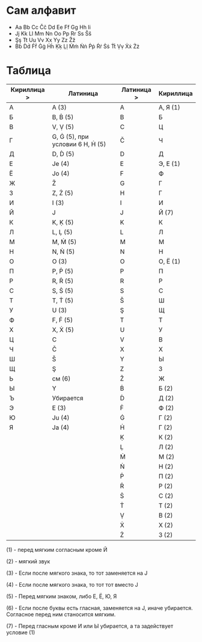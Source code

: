 # Сам алфавит
- Aa Bb Cc Čč Dd Ee Ff Gg Hh Ii
- Jj Kk Ll Mm Nn Oo Pp Rr Ss Šš
- Şş Tt Uu Vv Xx Yy Zz Žž 
- Ḃḃ Ḋḋ Ḟḟ Ġġ Ḣḣ Ḳḳ Ḷḷ Ṁṁ Ṅṅ Ṗṗ Ṙṙ Ṡṡ Ṫṫ Ṿṿ Ẋẋ Żż
# Таблица 
Кириллица > | Латиница | Латиница > | Кириллица
--- | --- | --- | ---
А | A (3) | A | А, Я (1)
Б | B, Ḃ (5) | B | Б
В | V, Ṿ (5) | C | Ц
Г | G, Ġ (5), при условии 6 H, Ḣ (5) | Č | Ч
Д | D, Ḋ (5) | D | Д
Е | Je (4) | E | Э, Е (1)
Ё | Jo (4) | F | Ф
Ж | Ž | G | Г
З | Z, Ż (5) | H | Г
И | I (3) | I | И
Й | J | J | Й (7)
К | K, Ḳ (5) | K | К
Л | L, Ḷ (5) | L | Л
М | M, Ṁ (5) | M | М
Н | N, Ṅ (5) | N | Н
О | O (3) | O | О, Ё (1)
П | P, Ṗ (5) | P | П
Р | R, Ṙ (5) | R | Р
С | S, Ṡ (5) | S | С
Т | T, Ṫ (5) | Š | Ш
У | U (3) | Ş | Щ
Ф | F, Ḟ (5) | T | Т
Х | X, Ẋ (5) | U | У
Ц | C | V | В
Ч | Č | X | Х
Ш | Š | Y | Ы
Щ | Ş | Z | З
Ь | см (6) | Ž | Ж
Ы | Y | Ḃ | Б (2)
Ъ | Убирается | Ḋ | Д (2)
Э | E (3) | Ḟ | Ф (2)
Ю | Ju (4) | Ġ | Г (2)
Я | Ja (4) | Ḣ | Г (2)
| | | Ḳ | К (2)
| | | Ḷ | Л (2)
| | | Ṁ | М (2)
| | | Ṅ | Н (2)
| | | Ṗ | П (2)
| | | Ṙ | Р (2)
| | | Ṡ | С (2)
| | | Ṫ | Т (2)
| | | Ṿ | В (2)
| | | Ẋ | Х (2)
| | | Ż | З (2)

(1) - перед мягким согласным кроме Й

(2) - мягкий звук

(3) - Если после мягкого знака, то тот заменяется на J

(4) - Если после мягкого знака, то тот тот вместо J

(5) - Перед мягким знаком, либо Е, Ё, Ю, Я

(6) - Если после буквы есть гласная, заменяется на J, иначе убирается. Согласное перед ним станосится мягким.

(7) - Перед гласным кроме И или Ы убирается, а та задействует условие (1)
